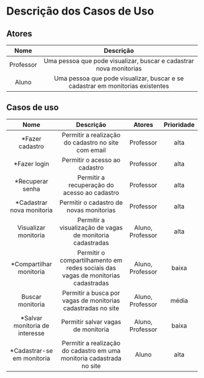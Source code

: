 # Descrição dos Casos de Uso

## Atores

|Nome|Descrição|
|:--:|:--:|
| Professor | Uma pessoa que pode visualizar, buscar e cadastrar nova monitorias |
| Aluno | Uma pessoa que pode visualizar, buscar e se cadastrar em monitorias existentes |

## Casos de uso

|Nome|Descrição|Atores|Prioridade|
|:--:|:--:|:--:|:--:|
| *Fazer cadastro | Permitir a realização do cadastro no site com email | Professor | alta |
| *Fazer login | Permitir o acesso ao cadastro | Professor | alta |
| *Recuperar senha | Permitir a recuperação do acesso ao cadastro | Professor | alta |
| *Cadastrar nova monitoria | Permitir o cadastro de novas monitorias  | Professor | alta |
| Visualizar monitoria | Permitir a visualização de vagas de monitoria cadastradas | Aluno, Professor | alta |
| *Compartilhar monitoria | Permitir o compartilhamento em redes sociais das vagas de monitorias cadastradas | Aluno, Professor | baixa |
| Buscar monitoria | Permitir a busca por vagas de monitorias cadastradas no site | Aluno, Professor | média |
| *Salvar monitoria de interesse | Permitir salvar vagas de monitoria | Aluno, Professor | baixa |
| *Cadastrar-se em monitoria | Permitir a realização do cadastro em uma monitoria cadastrada no site | Aluno | alta |
